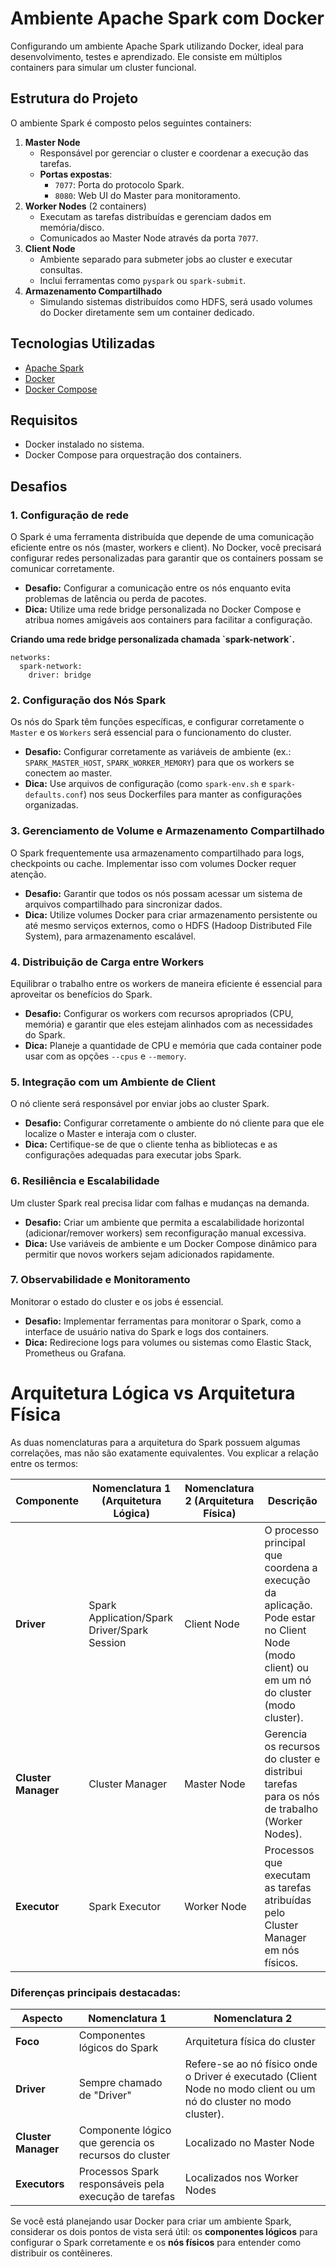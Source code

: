 # Ambiente Apache Spark com Docker

Configurando um ambiente Apache Spark utilizando Docker, ideal para desenvolvimento, testes e aprendizado. Ele consiste em múltiplos containers para simular um cluster funcional.

## Estrutura do Projeto

O ambiente Spark é composto pelos seguintes containers:

1. **Master Node**
   - Responsável por gerenciar o cluster e coordenar a execução das tarefas.  
   - **Portas expostas**:
     - `7077`: Porta do protocolo Spark.
     - `8080`: Web UI do Master para monitoramento.
2. **Worker Nodes** (2 containers)
   - Executam as tarefas distribuídas e gerenciam dados em memória/disco.  
   - Comunicados ao Master Node através da porta `7077`.
3. **Client Node**
   - Ambiente separado para submeter jobs ao cluster e executar consultas.  
   - Inclui ferramentas como `pyspark` ou `spark-submit`.
4. **Armazenamento Compartilhado**
   - Simulando sistemas distribuídos como HDFS, será usado volumes do Docker diretamente sem um container dedicado.

## Tecnologias Utilizadas

- [Apache Spark](https://spark.apache.org/)
- [Docker](https://www.docker.com/)
- [Docker Compose](https://docs.docker.com/compose/)

## Requisitos

- Docker instalado no sistema.
- Docker Compose para orquestração dos containers.

## Desafios

### 1. Configuração de rede

O Spark é uma ferramenta distribuída que depende de uma comunicação eficiente entre os nós (master, workers e client). No Docker, você precisará configurar redes personalizadas para garantir que os containers possam se comunicar corretamente.

- **Desafio:** Configurar a comunicação entre os nós enquanto evita problemas de latência ou perda de pacotes.
- **Dica:** Utilize uma rede bridge personalizada no Docker Compose e atribua nomes amigáveis aos containers para facilitar a configuração.

<p style:"color:#21618c"><strong>Criando uma rede bridge personalizada chamada `spark-network`.</strong></p>

```
networks:
  spark-network:
    driver: bridge
```



### 2. Configuração dos Nós Spark

Os nós do Spark têm funções específicas, e configurar corretamente o `Master` e os `Workers` será essencial para o funcionamento do cluster.

- **Desafio:** Configurar corretamente as variáveis de ambiente (ex.: `SPARK_MASTER_HOST`, `SPARK_WORKER_MEMORY`) para que os workers se conectem ao master.
- **Dica:** Use arquivos de configuração (como `spark-env.sh` e `spark-defaults.conf`) nos seus Dockerfiles para manter as configurações organizadas.

### 3. Gerenciamento de Volume e Armazenamento Compartilhado

O Spark frequentemente usa armazenamento compartilhado para logs, checkpoints ou cache. Implementar isso com volumes Docker requer atenção.

- **Desafio:** Garantir que todos os nós possam acessar um sistema de arquivos compartilhado para sincronizar dados.
- **Dica:** Utilize volumes Docker para criar armazenamento persistente ou até mesmo serviços externos, como o HDFS (Hadoop Distributed File System), para armazenamento escalável.

### 4. Distribuição de Carga entre Workers

Equilibrar o trabalho entre os workers de maneira eficiente é essencial para aproveitar os benefícios do Spark.

- **Desafio:** Configurar os workers com recursos apropriados (CPU, memória) e garantir que eles estejam alinhados com as necessidades do Spark.
- **Dica:** Planeje a quantidade de CPU e memória que cada container pode usar com as opções `--cpus` e `--memory`.

### 5. Integração com um Ambiente de Client

O nó cliente será responsável por enviar jobs ao cluster Spark.

- **Desafio:** Configurar corretamente o ambiente do nó cliente para que ele localize o Master e interaja com o cluster.
- **Dica:** Certifique-se de que o cliente tenha as bibliotecas e as configurações adequadas para executar jobs Spark.

### 6. Resiliência e Escalabilidade

Um cluster Spark real precisa lidar com falhas e mudanças na demanda.

- **Desafio:** Criar um ambiente que permita a escalabilidade horizontal (adicionar/remover workers) sem reconfiguração manual excessiva.
- **Dica:** Use variáveis de ambiente e um Docker Compose dinâmico para permitir que novos workers sejam adicionados rapidamente.

### 7. Observabilidade e Monitoramento

Monitorar o estado do cluster e os jobs é essencial.

- **Desafio:** Implementar ferramentas para monitorar o Spark, como a interface de usuário nativa do Spark e logs dos containers.
- **Dica:** Redirecione logs para volumes ou sistemas como Elastic Stack, Prometheus ou Grafana.

# Arquitetura Lógica vs Arquitetura Física

As duas nomenclaturas para a arquitetura do Spark possuem algumas correlações, mas não são exatamente equivalentes. Vou explicar a relação entre os termos:

| **Componente**      | **Nomenclatura 1 (Arquitetura Lógica)**      | **Nomenclatura 2 (Arquitetura Física)** | **Descrição**                                                |
| ------------------- | -------------------------------------------- | --------------------------------------- | ------------------------------------------------------------ |
| **Driver**          | Spark Application/Spark Driver/Spark Session | Client Node                             | O processo principal que coordena a execução da aplicação. Pode estar no Client Node (modo client) ou em um nó do cluster (modo cluster). |
| **Cluster Manager** | Cluster Manager                              | Master Node                             | Gerencia os recursos do cluster e distribui tarefas para os nós de trabalho (Worker Nodes). |
| **Executor**        | Spark Executor                               | Worker Node                             | Processos que executam as tarefas atribuídas pelo Cluster Manager em nós físicos. |

### Diferenças principais destacadas:
| **Aspecto**         | **Nomenclatura 1**                                    | **Nomenclatura 2**                                           |
| ------------------- | ----------------------------------------------------- | ------------------------------------------------------------ |
| **Foco**            | Componentes lógicos do Spark                          | Arquitetura física do cluster                                |
| **Driver**          | Sempre chamado de "Driver"                            | Refere-se ao nó físico onde o Driver é executado (Client Node no modo client ou um nó do cluster no modo cluster). |
| **Cluster Manager** | Componente lógico que gerencia os recursos do cluster | Localizado no Master Node                                    |
| **Executors**       | Processos Spark responsáveis pela execução de tarefas | Localizados nos Worker Nodes                                 |

Se você está planejando usar Docker para criar um ambiente Spark, considerar os dois pontos de vista será útil: os **componentes lógicos** para configurar o Spark corretamente e os **nós físicos** para entender como distribuir os contêineres.

